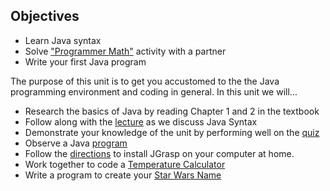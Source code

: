 ## Objectives

- Learn Java syntax
- Solve ["Programmer Math"](https://docs.google.com/document/d/1FWLs7O4o6UKYO0b4pR6sNQtqGCDGIEFWn2rYnQl1tGU/edit) activity with a partner
- Write your first Java program

The purpose of this unit is to get you accustomed to the the Java programming environment and coding in general.  In this unit we will...

- Research the basics of Java by reading Chapter 1 and 2 in the textbook
- Follow along with the [lecture](https://docs.google.com/presentation/d/1hr78O9tmQO_MBAF-As_J54HEndW1yNbvtmXM4sbS9GE/edit#slide=id.p) as we discuss Java Syntax
- Demonstrate your knowledge of the unit by performing well on the [quiz](https://weber.instructure.com/courses/474387/quizzes/955976)
- Observe a Java [program](https://weber.instructure.com/courses/474387/pages/java-basics-code-samples)
- Follow the [directions](https://weber.instructure.com/courses/474387/pages/install-java) to install JGrasp on your computer at home.
- Work together to code a [Temperature Calculator](https://weber.instructure.com/courses/474387/assignments/3955884)
- Write a program to create your [Star Wars Name](https://weber.instructure.com/courses/474387/assignments/3955881)
